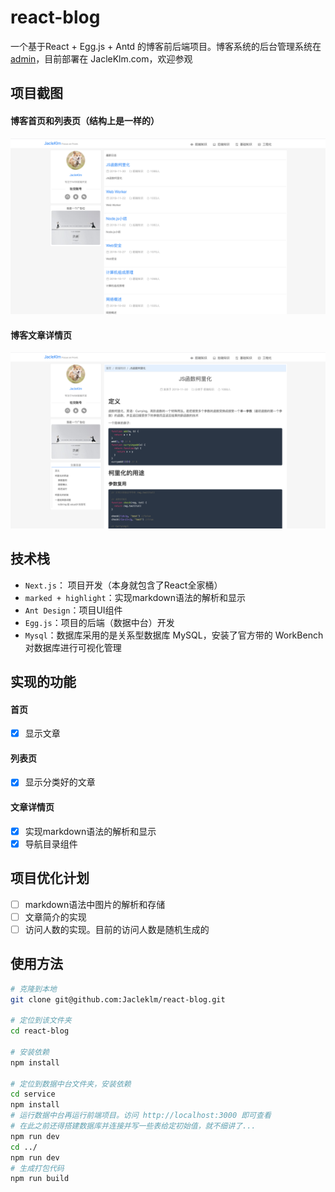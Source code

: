 # react-blog
一个基于React + Egg.js + Antd 的博客前后端项目。博客系统的后台管理系统在[admin](https://github.com/Jacleklm/admin)，目前部署在 JacleKlm.com，欢迎参观

## 项目截图
#### 博客首页和列表页（结构上是一样的）
![博客首页和列表页](./public/前台首页.png)
#### 博客文章详情页
![博客文章详情页](./public/前台详情页.png)

## 技术栈
* `Next.js`： 项目开发（本身就包含了React全家桶）
* `marked + highlight`：实现markdown语法的解析和显示
* `Ant Design`：项目UI组件
* `Egg.js`：项目的后端（数据中台）开发
* `Mysql`：数据库采用的是关系型数据库 MySQL，安装了官方带的 WorkBench 对数据库进行可视化管理

## 实现的功能
#### 首页
- [x] 显示文章
#### 列表页
- [x] 显示分类好的文章
#### 文章详情页
- [x] 实现markdown语法的解析和显示
- [x] 导航目录组件

## 项目优化计划
- [ ] markdown语法中图片的解析和存储
- [ ] 文章简介的实现
- [ ] 访问人数的实现。目前的访问人数是随机生成的

## 使用方法

``` bash
# 克隆到本地
git clone git@github.com:Jacleklm/react-blog.git

# 定位到该文件夹
cd react-blog

# 安装依赖
npm install

# 定位到数据中台文件夹，安装依赖
cd service
npm install
# 运行数据中台再运行前端项目。访问 http://localhost:3000 即可查看
# 在此之前还得搭建数据库并连接并写一些表给定初始值，就不细讲了...
npm run dev
cd ../
npm run dev
# 生成打包代码
npm run build
```

